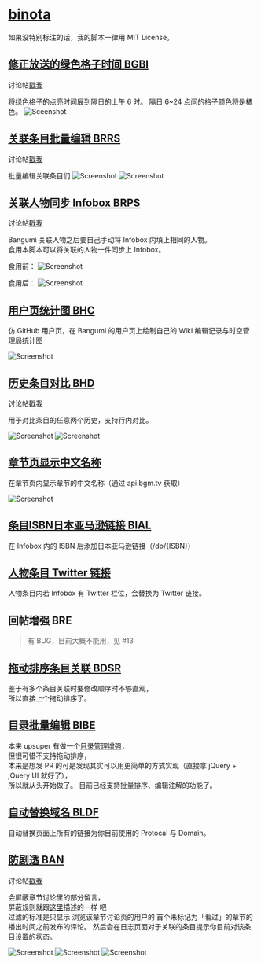 # [binota](https://bgm.tv/user/binota)
如果没特别标注的话，我的脚本一律用 MIT License。

## [修正放送的绿色格子时间 BGBI ](bangumi-green-block-improve.user.js?raw=true)
讨论帖[戳我](https://bgm.tv/group/topic/341661)

将绿色格子的点亮时间展到隔日的上午 6 时。
隔日 6~24 点间的格子颜色将是橘色。
![Sceenshot](https://puu.sh/suOts/82f78b1c22.png)

## [关联条目批量编辑 BRRS](bangumi-rename-related-subjects.user.js?raw=true)
讨论帖[戳我](https://bgm.tv/group/topic/311647)

批量编辑关联条目们
![Screenshot](http://r.loli.io/vay6ny.jpg)
![Screenshot](http://r.loli.io/jMR3Mn.jpg)

## [关联人物同步 Infobox BRPS](bangumi-relationship-person-synchronize.user.js?raw=true)
讨论帖[戳我](https://bgm.tv/group/topic/340812)

Bangumi 关联人物之后要自己手动将 Infobox 内填上相同的人物。  
食用本脚本可以将关联的人物一件同步上 Infobox。

食用前：
![Screenshot](https://puu.sh/qasgZ/ea148e4373.png)

食用后：
![Screenshot](https://puu.sh/qasis/73c8ec3e25.png)

## [用户页统计图 BHC](bangumi-homepage-calendar.user.js?raw=true)
仿 GitHub 用户页，在 Bangumi 的用户页上绘制自己的 Wiki 编辑记录与时空管理局统计图  

![Screenshot](http://puu.sh/mUdlQ/63f2e6354f.png)

## [历史条目对比 BHD](bangumi-history-diff.user.js?raw=true)
讨论帖[戳我](https://bgm.tv/group/topic/311622)

用于对比条目的任意两个历史，支持行内对比。

![Screenshot](http://r.loli.io/YzUrMn.jpg)
![Screenshot](https://i.imgur.com/jlEMOxC.jpg)

## [章节页显示中文名称](bangumi-episode-chinese.user.js?raw=true)

在章节页内显示章节的中文名称（通过 api.bgm.tv 获取）

![Screenshot](http://puu.sh/oufxZ/f59fb8144b.png)

## [条目ISBN日本亚马逊链接 BIAL](bangumi-isbn-amazon-link.user.js?raw=true)

在 Infobox 内的 ISBN 后添加日本亚马逊链接（/dp/{ISBN}）

## [人物条目 Twitter 链接](bangumi-twitter-link.user.js?raw=true)

人物条目内若 Infobox 有 Twitter 栏位，会替换为 Twitter 链接。


## 回帖增强 BRE

> 有 BUG，目前大概不能用，见 #13

## [拖动排序条目关联 BDSR](bangumi-drag2sort-relationship.user.js?raw=true)

鉴于有多个条目关联时要修改顺序时不够直观，  
所以直接上个拖动排序了。

## [目录批量编辑 BIBE](bangumi-index-batch-edit.user.js?raw=true)

本来 upsuper 有做一个[目录管理增强](https://github.com/bangumi/scripts/blob/master/upsuper/index_manager.user.js)，  
但很可惜不支持拖动排序，  
本来是想发 PR 的可是发现其实可以用更简单的方式实现（直接拿 jQuery + jQuery UI 就好了），  
所以就从头开始做了。
目前已经支持批量排序、编辑注解的功能了。

## [自动替换域名 BLDF](bangumi-links-domain-fixer.user.js?raw=true)
自动替换页面上所有的链接为你目前使用的 Protocal 与 Domain。

## [防剧透 BAN](bangumi-anti-netabare.user.js?raw=true)
讨论帖[戳我](https://bgm.tv/group/topic/311322)

会屏蔽章节讨论里的部分留言，  
屏蔽规则就跟[这里](https://bgm.tv/group/topic/311320)描述的一样 吧  
过滤的标准是只显示 浏览该章节讨论页的用户的 首个未标记为「看过」的章节的 播出时间之前发布的评论。
然后会在日志页面对于关联的条目提示你目前对该条目设置的状态。

![Screenshot](http://r.loli.io/A3qqea.jpg)
![Screenshot](http://r.loli.io/bIJnQz.jpg)
![Screenshot](http://r.loli.io/yauAny.jpg)
